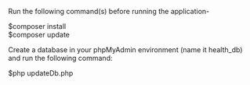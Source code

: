 
Run the following command(s) before running the application-

$composer install \
$composer update 



Create a database in your phpMyAdmin environment (name it health_db) and run the following command:

$php updateDb.php


